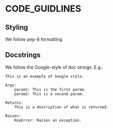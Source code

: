 # CODE\_GUIDLINES

## Styling

We follow pep-8 formatting

## Docstrings

We follow the Google-style of doc strings. E.g.:

```text
This is an example of Google style.

Args:
    param1: This is the first param.
    param2: This is a second param.

Returns:
    This is a description of what is returned.

Raises:
    KeyError: Raises an exception.
```

